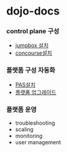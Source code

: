 # dojo-docs

### control plane 구성
- [jumpbox 설치](control.md)
- [concourse설치](concourse.md)
### 플랫폼 구성 자동화
- [PAS설치](installpcf.md)
- [플랫폼 업그레이드](upgradepas.md)


### 플랫폼 운영
- troubleshooting
- scaling
- monitoring
- user management

 
